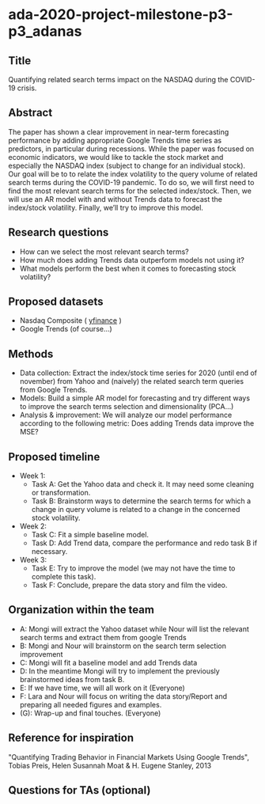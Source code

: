 # ada-2020-project-milestone-p3-p3_adanas

## Title
Quantifying related search terms impact on the NASDAQ during the COVID-19 crisis.

## Abstract
The paper has shown a clear improvement in near-term forecasting performance by adding appropriate Google Trends time series as predictors, in particular during recessions. While the paper was focused on economic indicators, we would like to tackle the stock market and especially the NASDAQ index (subject to change for an individual stock). Our goal will be to to relate the index volatility to the query volume of related search terms during the COVID-19 pandemic. To do so, we will first need to find the most relevant search terms for the selected index/stock. Then, we will use an AR model with and without Trends data to forecast the index/stock volatility. Finally, we’ll try to improve this model.

## Research questions
- How can we select the most relevant search terms?
- How much does adding Trends data outperform models not using it?
- What models perform the best when it comes to forecasting stock volatility?

## Proposed datasets
- Nasdaq Composite ( [yfinance](https://pypi.org/project/yfinance/) )
- Google Trends (of course…)

## Methods
- Data collection: Extract the index/stock time series for 2020 (until end of november) from Yahoo and (naively) the related search term queries from Google Trends.
- Models: Build a simple AR model for forecasting and try different ways to improve the search terms selection and dimensionality (PCA…)
- Analysis & improvement: We will analyze our model performance according to the following metric: Does adding Trends data improve the MSE?

## Proposed timeline
- Week 1:
    - Task A: Get the Yahoo data and check it. It may need some cleaning or transformation.
    - Task B: Brainstorm ways to determine the search terms for which a change in query volume is related to a change in the concerned stock volatility.
- Week 2:
    - Task C: Fit a simple baseline model.
    - Task D: Add Trend data, compare the performance and redo task B if necessary.
- Week 3:
    - Task E: Try to improve the model (we may not have the time to complete this task).
    - Task F: Conclude, prepare the data story and film the video.

## Organization within the team
- A: Mongi will extract the Yahoo dataset while Nour will list the relevant search terms and extract them from google Trends
- B: Mongi and Nour will brainstorm on the search term selection improvement
- C: Mongi will fit a baseline model and add Trends data 
- D: In the meantime Mongi will try to implement the previously brainstormed ideas from task B.
- E: If we have time, we will all work on it (Everyone)
- F: Lara and Nour will focus on writing the data story/Report and preparing all needed figures and examples.
- (G): Wrap-up and final touches. (Everyone)

## Reference for inspiration
"Quantifying Trading Behavior in Financial Markets Using Google Trends", Tobias Preis, Helen Susannah Moat & H. Eugene Stanley, 2013

## Questions for TAs (optional)
